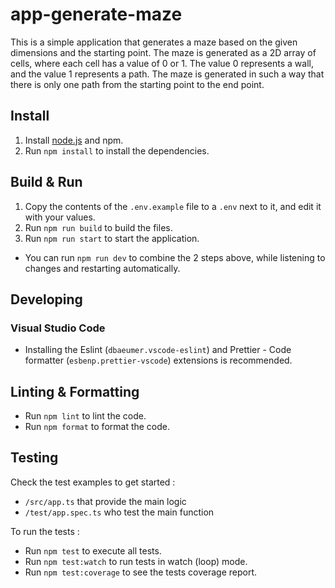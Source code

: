 # app-generate-maze

This is a simple application that generates a maze based on the given dimensions and the starting point. The maze is generated as a 2D array of cells, where each cell has a value of 0 or 1. The value 0 represents a wall, and the value 1 represents a path. The maze is generated in such a way that there is only one path from the starting point to the end point.

## Install

1. Install [node.js](https://nodejs.org/en/download/) and npm.
2. Run `npm install` to install the dependencies.

## Build & Run

1. Copy the contents of the `.env.example` file to a `.env` next to it, and edit it with your values.
2. Run `npm run build` to build the files.
3. Run `npm run start` to start the application.

-  You can run `npm run dev` to combine the 2 steps above, while listening to changes and restarting automatically.

## Developing

### Visual Studio Code

-   Installing the Eslint (`dbaeumer.vscode-eslint`) and Prettier - Code formatter (`esbenp.prettier-vscode`) extensions is recommended.

## Linting & Formatting

-   Run `npm lint` to lint the code.
-   Run `npm format` to format the code.

## Testing

Check the test examples to get started :

- `/src/app.ts` that provide the main logic
- `/test/app.spec.ts` who test the main function

To run the tests :

-   Run `npm test` to execute all tests.
-   Run `npm test:watch` to run tests in watch (loop) mode.
-   Run `npm test:coverage` to see the tests coverage report.
